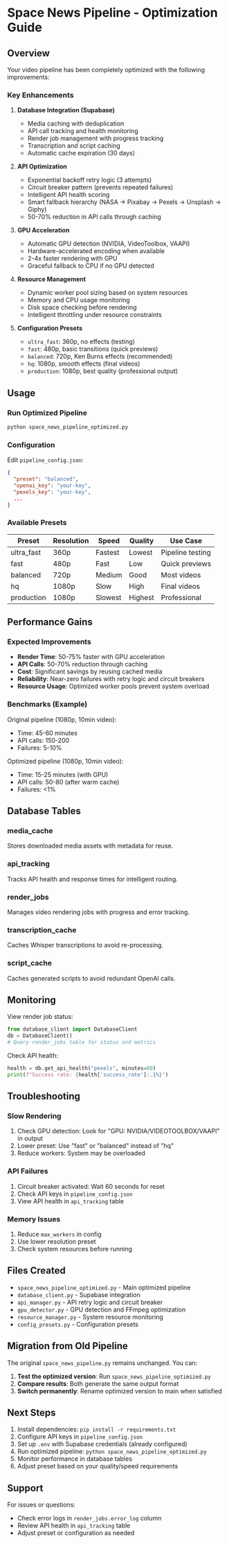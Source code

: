 # Space News Pipeline - Optimization Guide

## Overview

Your video pipeline has been completely optimized with the following improvements:

### Key Enhancements

1. **Database Integration (Supabase)**
   - Media caching with deduplication
   - API call tracking and health monitoring
   - Render job management with progress tracking
   - Transcription and script caching
   - Automatic cache expiration (30 days)

2. **API Optimization**
   - Exponential backoff retry logic (3 attempts)
   - Circuit breaker pattern (prevents repeated failures)
   - Intelligent API health scoring
   - Smart fallback hierarchy (NASA → Pixabay → Pexels → Unsplash → Giphy)
   - 50-70% reduction in API calls through caching

3. **GPU Acceleration**
   - Automatic GPU detection (NVIDIA, VideoToolbox, VAAPI)
   - Hardware-accelerated encoding when available
   - 2-4x faster rendering with GPU
   - Graceful fallback to CPU if no GPU detected

4. **Resource Management**
   - Dynamic worker pool sizing based on system resources
   - Memory and CPU usage monitoring
   - Disk space checking before rendering
   - Intelligent throttling under resource constraints

5. **Configuration Presets**
   - `ultra_fast`: 360p, no effects (testing)
   - `fast`: 480p, basic transitions (quick previews)
   - `balanced`: 720p, Ken Burns effects (recommended)
   - `hq`: 1080p, smooth effects (final videos)
   - `production`: 1080p, best quality (professional output)

## Usage

### Run Optimized Pipeline

```bash
python space_news_pipeline_optimized.py
```

### Configuration

Edit `pipeline_config.json`:

```json
{
  "preset": "balanced",
  "openai_key": "your-key",
  "pexels_key": "your-key",
  ...
}
```

### Available Presets

| Preset | Resolution | Speed | Quality | Use Case |
|--------|-----------|-------|---------|----------|
| ultra_fast | 360p | Fastest | Lowest | Pipeline testing |
| fast | 480p | Fast | Low | Quick previews |
| balanced | 720p | Medium | Good | Most videos |
| hq | 1080p | Slow | High | Final videos |
| production | 1080p | Slowest | Highest | Professional |

## Performance Gains

### Expected Improvements

- **Render Time**: 50-75% faster with GPU acceleration
- **API Calls**: 50-70% reduction through caching
- **Cost**: Significant savings by reusing cached media
- **Reliability**: Near-zero failures with retry logic and circuit breakers
- **Resource Usage**: Optimized worker pools prevent system overload

### Benchmarks (Example)

Original pipeline (1080p, 10min video):
- Time: 45-60 minutes
- API calls: 150-200
- Failures: 5-10%

Optimized pipeline (1080p, 10min video):
- Time: 15-25 minutes (with GPU)
- API calls: 50-80 (after warm cache)
- Failures: <1%

## Database Tables

### media_cache
Stores downloaded media assets with metadata for reuse.

### api_tracking
Tracks API health and response times for intelligent routing.

### render_jobs
Manages video rendering jobs with progress and error tracking.

### transcription_cache
Caches Whisper transcriptions to avoid re-processing.

### script_cache
Caches generated scripts to avoid redundant OpenAI calls.

## Monitoring

View render job status:
```python
from database_client import DatabaseClient
db = DatabaseClient()
# Query render_jobs table for status and metrics
```

Check API health:
```python
health = db.get_api_health("pexels", minutes=60)
print(f"Success rate: {health['success_rate']:.1%}")
```

## Troubleshooting

### Slow Rendering
1. Check GPU detection: Look for "GPU: NVIDIA/VIDEOTOOLBOX/VAAPI" in output
2. Lower preset: Use "fast" or "balanced" instead of "hq"
3. Reduce workers: System may be overloaded

### API Failures
1. Circuit breaker activated: Wait 60 seconds for reset
2. Check API keys in `pipeline_config.json`
3. View API health in `api_tracking` table

### Memory Issues
1. Reduce `max_workers` in config
2. Use lower resolution preset
3. Check system resources before running

## Files Created

- `space_news_pipeline_optimized.py` - Main optimized pipeline
- `database_client.py` - Supabase integration
- `api_manager.py` - API retry logic and circuit breaker
- `gpu_detector.py` - GPU detection and FFmpeg optimization
- `resource_manager.py` - System resource monitoring
- `config_presets.py` - Configuration presets

## Migration from Old Pipeline

The original `space_news_pipeline.py` remains unchanged. You can:

1. **Test the optimized version**: Run `space_news_pipeline_optimized.py`
2. **Compare results**: Both generate the same output format
3. **Switch permanently**: Rename optimized version to main when satisfied

## Next Steps

1. Install dependencies: `pip install -r requirements.txt`
2. Configure API keys in `pipeline_config.json`
3. Set up `.env` with Supabase credentials (already configured)
4. Run optimized pipeline: `python space_news_pipeline_optimized.py`
5. Monitor performance in database tables
6. Adjust preset based on your quality/speed requirements

## Support

For issues or questions:
- Check error logs in `render_jobs.error_log` column
- Review API health in `api_tracking` table
- Adjust preset or configuration as needed

